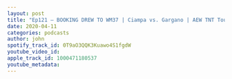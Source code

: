 ```yaml
---
layout: post
title: "Ep121 – BOOKING DREW TO WM37 | Ciampa vs. Gargano | AEW TNT Tourney & More! (with Michael Jolly @JollyTheBear)"
date: 2020-04-11
categories: podcasts
author: john
spotify_track_id: 0T9aO3QQK3Kuawo4S1fgdW
youtube_video_id: 
apple_track_id: 1000471180537
youtube_metadata: 
---
```


